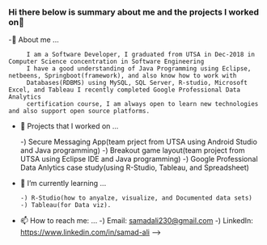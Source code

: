 ### Hi there below is summary about me and the projects I worked on👋


   -🙂 About me ...
      
         I am a Software Developer, I graduated from UTSA in Dec-2018 in Computer Science concentration in Software Engineering 
         I have a good understanding of Java Programming using Eclipse, netbeens, Springboot(framework), and also know how to work with 
         Databases(RDBMS) using MySQL, SQL Server, R-studio, Microsoft Excel, and Tableau I recently completed Google Professional Data Analytics
         certification course, I am always open to learn new technologies and also support open source platforms.

 - 🔭 Projects that I worked on ...
    
     -) Secure Messaging App(team prject from UTSA using Android Studio and Java programming)
     -) Breakout game layout(team project from UTSA using Eclipse IDE and Java programming)
     -) Google Professional Data Anlytics case study(using R-Studio, Tableau, and Spreadsheet)
  
  
- 🌱 I’m currently learning ...
      
      -) R-Studio(how to anyalze, visualize, and Documented data sets)
      -) Tableau(for Data viz).
      
- 📫 How to reach me: ...
      -) Email: samadali230@gmail.com
      -) LinkedIn: https://www.linkedin.com/in/samad-ali
-->
